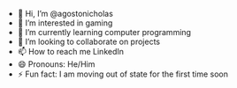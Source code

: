 - 👋 Hi, I’m @agostonicholas
- 👀 I’m interested in gaming
- 🌱 I’m currently learning computer programming
- 💞️ I’m looking to collaborate on projects
- 📫 How to reach me LinkedIn
- 😄 Pronouns: He/Him
- ⚡ Fun fact: I am moving out of state for the first time soon

<!---
agostonicholas/agostonicholas is a ✨ special ✨ repository because its `README.md` (this file) appears on your GitHub profile.
You can click the Preview link to take a look at your changes.
--->
